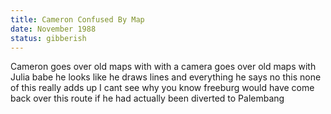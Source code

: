 ```yaml
---
title: Cameron Confused By Map
date: November 1988
status: gibberish
---
```

Cameron goes over old maps with with a camera goes over old maps with Julia
babe he looks like he draws lines and everything he says no this none of this really adds up I cant see why you know freeburg would have come back over this route if he had actually been diverted to Palembang

